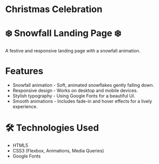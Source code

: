 # Christmas Celebration

# ❄️ Snowfall Landing Page ❄️
A festive and responsive landing page with a snowfall animation.

#  Features
-  Snowfall animation - Soft, animated snowflakes gently falling down.
-  Responsive design - Works on desktop and mobile devices.
-  Stylish typography - Using Google Fonts for a beautiful UI.
-  Smooth animations - Includes fade-in and hover effects for a lively experience.

# 🛠 Technologies Used
- HTML5
- CSS3 (Flexbox, Animations, Media Queries)
- Google Fonts
